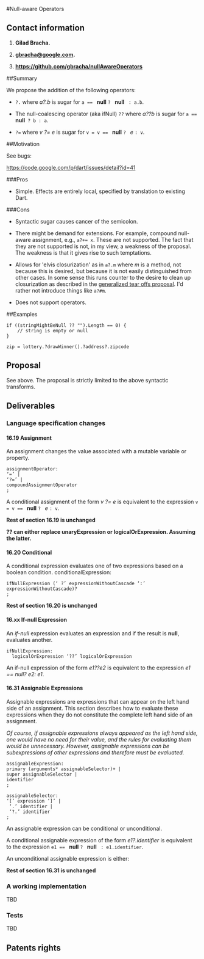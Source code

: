 #Null-aware Operators

## Contact information

1. **Gilad Bracha.** 

2. **gbracha@google.com.** 

3. **https://github.com/gbracha/nullAwareOperators** 



##Summary 


We propose the addition of the following operators:

* `?.` where *a?.b* is sugar for `a == ` **null** `? ` **null** ` : a.b`.

* The null-coalescing operator (aka ifNull) `??` where *a??b* is sugar for `a == ` **null**` ? b : a`.

* `?=` where *v ?= e* is sugar for `v = v == ` **null** `? ` *e*  `: v`.

##Motivation

See bugs:

https://code.google.com/p/dart/issues/detail?id=41



###Pros

* Simple. Effects are entirely local, specified by translation to existing Dart.

###Cons

* Syntactic sugar causes cancer of the semicolon.

* There might be demand for extensions. For example, compound null-aware assignment, e.g.,  `a?+= x`. These are not supported. The fact that they are not supported is not, in my view, a weakness of the proposal. The weakness is that it gives rise to such temptations.

* Allows for 'elvis closurization' as in `a?.m` where *m* is a method, not because this is desired, but because it is not easily distinguished from other cases. In some sense this runs counter to the desire to clean up closurization as described in the [generalized tear offs proposal](https://github.com/gbracha/generalizedTearOffs).  I'd rather not introduce things like `a?#m`.

* Does not support operators.


##Examples

```
if ((stringMightBeNull ?? "").Length == 0) {
    // string is empty or null
}
```

`zip = lottery.?drawWinner().?address?.zipcode`


## Proposal

See above. The proposal is strictly limited to the above syntactic transforms. 




## Deliverables


### Language specification changes




#### 16.19 Assignment

An assignment changes the value associated with a mutable variable or property.

```
assignmentOperator:
‘=’ | 
‘?=’ | 
compoundAssignmentOperator
;
```
A conditional assignment of the form *v ?= e* is equivalent to the expression 
`v = v == ` **null** `? ` *e*  `: v`.

**Rest of section 16.19 is unchanged** 

**?? can either replace unaryExpression or logicalOrExpression. Assuming the latter.**

#### 16.20 Conditional

A conditional expression evaluates one of two expressions based on a boolean condition.
conditionalExpression:

```
ifNullExpression (‘ ?’ expressionWithoutCascade ‘:’ expressionWithoutCascade)?
;
```
**Rest of section 16.20 is unchanged**


#### 16.xx If-**null** Expression

An *if-null* expression evaluates an expression and if the result is **null**, evaluates another.

```
ifNullExpression:
  logicalOrExpression ‘??’ logicalOrExpression
```

An if-null expression of the form *e1??e2* is equivalent to the expression *e1 == null? e2: e1*.

#### 16.31 Assignable Expressions

Assignable expressions are expressions that can appear on the left hand side of an assignment. This section describes how to evaluate these expressions when they do not constitute the complete left hand side of an assignment.

*Of course, if assignable expressions always appeared as the left hand side, one would have no need for their value, and the rules for evaluating them would be unnecessary. However, assignable expressions can be subexpressions of other expressions and therefore must be evaluated.*

```
assignableExpression:
primary (arguments* assignableSelector)+ | 
super assignableSelector |
identifier
;

assignableSelector:
‘[’ expression ‘]’ |
 ‘.’ identifier |
 ‘?.’ identifier 
;
```
An assignable expression can be conditional or unconditional. 

A conditional assignable expression of the form *e1?.identifier* is equivalent to the expression 
`e1 == ` **null** `? ` **null** ` : e1.identifier`.

An unconditional assignable expression is either:

**Rest of section 16.31 is unchanged**

### A working implementation

TBD

### Tests

TBD

## Patents rights

[tex]: http://www.latex-project.org/
[language spec]: https://www.dartlang.org/docs/spec/
[dart standard]: http://www.ecma-international.org/publications/standards/Ecma-408.htm
[rfpp]: http://www.ecma-international.org/memento/TC52%20policy/Ecma%20Experimental%20TC52%20Royalty-Free%20Patent%20Policy.pdf
[external contributer form]: http://www.ecma-international.org/memento/TC52%20policy/Contribution%20form%20to%20TC52%20Royalty%20Free%20Task%20Group%20as%20a%20non-member.pdf

